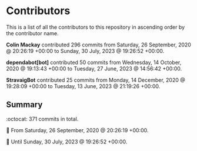 # Contributors

This is a list of all the contributors to this repository in ascending order by the contributor name.

**Colin Mackay** contributed 296 commits from Saturday, 26 September, 2020 @ 20:26:19 +00:00 to Sunday, 30 July, 2023 @ 19:26:52 +00:00.

**dependabot[bot]** contributed 50 commits from Wednesday, 14 October, 2020 @ 19:13:43 +00:00 to Tuesday, 27 June, 2023 @ 14:56:42 +00:00.

**StravaigBot** contributed 25 commits from Monday, 14 December, 2020 @ 19:28:09 +00:00 to Tuesday, 13 June, 2023 @ 21:19:26 +00:00.

## Summary

:octocat: 371 commits in total.

:date: From Saturday, 26 September, 2020 @ 20:26:19 +00:00.

:date: Until Sunday, 30 July, 2023 @ 19:26:52 +00:00.

